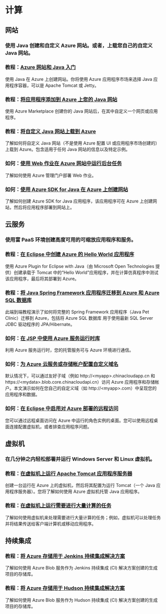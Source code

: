 <properties 
  pageTitle="计算 - Azure 微软云"
  metakeywords="" 
  description="计算 - Azure 微软云" 
  services="" 
  documentationCenter="java-compute" 
  authors="" 
  manager="Tiffena" 
  editor="EricChen"/>
<tags ms.service=""
    ms.date="10/23/2014"
    wacn.date="11/02/2015"
    />


<h1 id="menu-java-compute">计算</h1>
<h2 id="header-0">网站</h2>
<h3>使用 Java 创建和自定义 Azure 网站。或者，上载您自己的自定义 Java 网站。</h3>
<h3>教程：<a href="/documentation/articles/app-service-web-get-started-java/">Azure 网站和 Java 入门</a></h3>
<p>使用 Java 在 Azure 上创建网站。你将使用 Azure 应用程序市场来选择 Java 应用程序容器，可以是 Apache Tomcat 或 Jetty。</p>
<h3>教程：<a href="/documentation/articles/web-sites-java-add-app/">将应用程序添加到 Azure 上您的 Java 网站</a></h3>
<p>使用 Azure Marketplace 创建你的 Java 网站后，在其中自定义一个网页或应用程序。</p>
<h3>教程：<a href="/documentation/articles/web-sites-java-custom-upload/">将自定义 Java 网站上载到 Azure</a></h3>
<p>了解如何将自定义 Java 网站（不是使用 Azure 配置 UI 或应用程序市场创建的）上载到 Azure。包含适用于任何 Java 网站的信息以及特定示例。</p>
<h3>如何：<a href="/documentation/articles/web-sites-create-web-jobs/">使用 Web 作业在 Azure 网站中运行后台任务</a></h3>
<p>了解如何使用 Azure 管理门户部署 Web 作业。</p>
<h3>如何：<a href="/documentation/articles/java-create-azure-website-using-java-sdk/">使用 Azure SDK for Java 在 Azure 上创建网站</a></h3>
<p>了解如何创建 Azure SDK for Java 应用程序，该应用程序可在 Azure 上创建网站，然后将应用程序部署到网站上。</p>
<h2 id="header-1">云服务</h2>
<h3>使用富 PaaS 环境创建高度可用的可缩放应用程序和服务。</h3>
<h3>教程：<a href="http://msdn.microsoft.com/zh-cn/library/windowsazure/hh690944(VS.103).aspx">在 Eclipse 中创建 Azure 的 Hello World 应用程序</a></h3>
<p>使用 Azure Plugin for Eclipse with Java（由 Microsoft Open Technologies 提供）创建承载于 Tomcat 中的&ldquo;Hello World&rdquo;应用程序，并在计算仿真程序中测试该应用程序，最后将其部署到 Azure。</p>
<h3>教程：<a href="http://petclinic.cloudapp.net/">将 Java Spring Framework 应用程序迁移到 Azure 和 Azure SQL 数据库</a></h3>
<p>此端到端教程演示了如何将完整的 Spring Framework 应用程序（Java Pet Clinic）迁移到 Azure，包括将 Azure SQL 数据库 用于使用最新 SQL Server JDBC 驱动程序的 JPA/Hibernate。</p>
<h3>如何：<a href="http://msdn.microsoft.com/zh-cn/library/windowsazure/hh690948.aspx">在 JSP 中使用 Azure 服务运行时库</a></h3>
<p>利用 Azure 服务运行时，您的托管服务可与 Azure 环境进行通信。</p>
<h3>如何：<a href="/documentation/articles/cloud-services-custom-domain-name/">为 Azure 云服务或存储帐户配置自定义域名</a></h3>
<p>默认情况下，可以通过友好子域（例如 http://&lt;myapp&gt;.chinacloudapp.cn 和 https://&lt;mydata&gt;.blob.core.chinacloudapi.cn）访问 Azure 应用程序和存储帐户。本文演示如何在您自己的自定义域（如 http://&lt;myapp&gt;.com）中呈现您的应用程序和数据。</p>
<h3>如何：<a href="http://msdn.microsoft.com/zh-cn/library/windowsazure/hh690951">在 Eclipse 中启用对 Azure 部署的远程访问</a></h3>
<p>您可以通过远程桌面访问在 Azure 中运行的角色实例的桌面。您可以使用远程桌面连接配置虚拟机，或者排查应用程序问题。</p>
<h2 id="header-2">虚拟机</h2>
<h3>在几分钟之内轻松部署并运行 Windows Server 和 Linux 虚拟机。</h3>
<h3>教程：<a href="/documentation/articles/virtual-machines-windows-classic-java-run-tomcat-app-server/">在虚拟机上运行 Apache Tomcat 应用程序服务器</a></h3>
<p>创建一台运行在 Azure 上的虚拟机，然后将其配置为运行 Tomcat（一个 Java 应用程序服务器）。您将了解如何使用 Azure 虚拟机托管 Java 应用程序。</p>
<h3>教程：<a href="/documentation/articles/virtual-machines-windows-classic-java-run-compute-intensive-task/">在虚拟机上运行需要进行大量计算的任务</a></h3>
<p>了解如何使用虚拟机来处理需要进行大量计算的任务；例如，虚拟机可以处理任务并将结果传送给客户端计算机或移动应用程序。</p>
<h2 id="header-3">持续集成</h2>
<h3>教程：<a href="/documentation/articles/storage-java-jenkins-continuous-integration-solution/">将 Azure 存储用于 Jenkins 持续集成解决方案</a></h3>
<p>了解如何使用 Azure Blob 服务作为 Jenkins 持续集成 (CI) 解决方案创建的生成项目的存储库。</p>
<h3>教程：<a href="/documentation/articles/storage-java-hudson-continuous-integration-solution/">将 Azure 存储用于 Hudson 持续集成解决方案</a></h3>
<p>了解如何使用 Azure Blob 服务作为 Hudson 持续集成 (CI) 解决方案创建的生成项目的存储库。</p>
